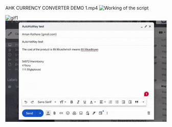 
AHK CURRENCY CONVERTER DEMO 1.mp4
![Working of the script](https://raw.githubusercontent.com/AmanRathoreP/AmanRathoreP/refs/heads/main/Files/AHK%CURRENCY%CONVERTER%DEMO%1.gif)

![gif1](https://github.com/AmanRathoreP/AmanRathoreP/blob/main/Files/AHK%CURRENCY%CONVERTER%DEMO%1.gif)
![gif1](https://github.com/AmanRathoreP/AmanRathoreP/blob/main/Files/AHK%20CURRENCY%20CONVERTER%20DEMO%201.gif)

